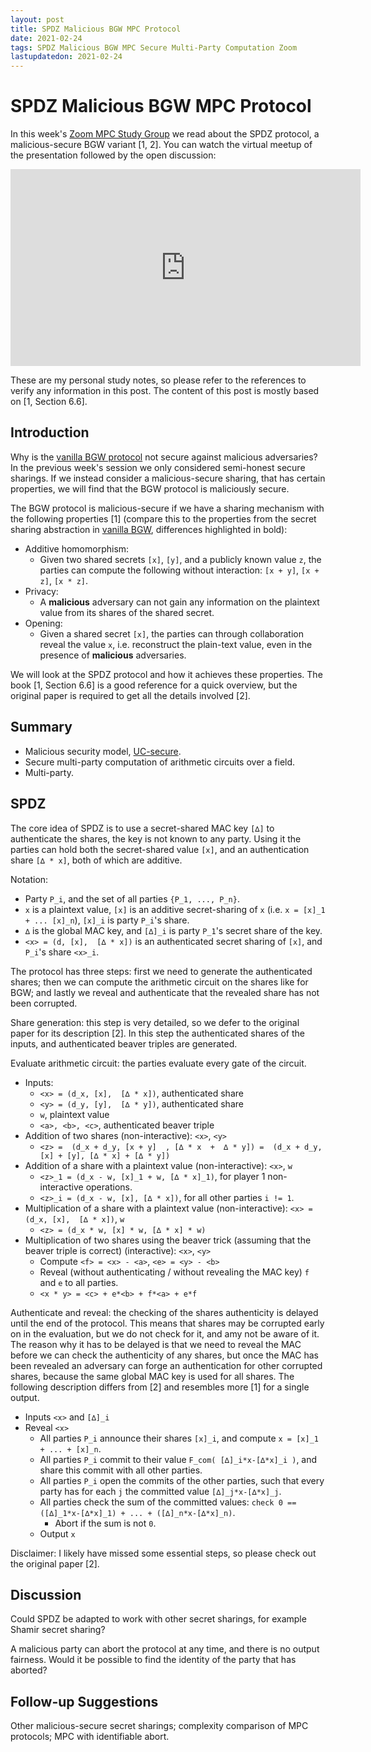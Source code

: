 ```yaml
---
layout: post
title: SPDZ Malicious BGW MPC Protocol
date: 2021-02-24
tags: SPDZ Malicious BGW MPC Secure Multi-Party Computation Zoom
lastupdatedon: 2021-02-24
---
```


# SPDZ Malicious BGW MPC Protocol

In this week's [Zoom MPC Study Group](zoom-secure-multi-party-computation-study-group) we read about the SPDZ protocol, a malicious-secure BGW variant [1, 2].
You can watch the virtual meetup of the presentation followed by the open discussion:

<div style="text-align: center;">
<iframe width="560" height="315" src="https://www.youtube.com/embed/hUrBS8TloFM" frameborder="0" allow="accelerometer; autoplay; clipboard-write; encrypted-media; gyroscope; picture-in-picture" allowfullscreen></iframe>
</div>

These are my personal study notes, so please refer to the references to verify any information in this post. The content of this post is mostly based on [1, Section 6.6].

## Introduction
Why is the [vanilla BGW protocol](bgw-protocol-and-beaver-triples) not secure against malicious adversaries?
In the previous week's session we only considered semi-honest secure sharings.
If we instead consider a malicious-secure sharing, that has certain properties, we will find that the BGW protocol is maliciously secure.

The BGW protocol is malicious-secure if we have a sharing mechanism with the following properties [1] (compare this to the properties from the secret sharing abstraction in [vanilla BGW](bgw-protocol-and-beaver-triples), differences highlighted in bold):
* Additive homomorphism:
  * Given two shared secrets `[x]`, `[y]`, and a publicly known value `z`, the parties can compute the following without interaction: `[x + y]`, `[x + z]`, `[x * z]`.
* Privacy:
  * A **malicious** adversary can not gain any information on the plaintext value from its shares of the shared secret.
* Opening:
  * Given a shared secret `[x]`, the parties can through collaboration reveal the value `x`, i.e. reconstruct the plain-text value, even in the presence of **malicious** adversaries.

We will look at the SPDZ protocol and how it achieves these properties.
The book [1, Section 6.6] is a good reference for a quick overview, but the original paper is required to get all the details involved [2].

## Summary
* Malicious security model, [UC-secure](https://en.wikipedia.org/wiki/Universal_composability).
* Secure multi-party computation of arithmetic circuits over a field.
* Multi-party.

## SPDZ
The core idea of SPDZ is to use a secret-shared MAC key `[∆]` to authenticate the shares, the key is not known to any party.
Using it the parties can hold both the secret-shared value `[x]`, and an authentication share `[∆ * x]`, both of which are additive.

Notation:
* Party `P_i`, and the set of all parties `{P_1, ..., P_n}`.
* `x` is a plaintext value, `[x]` is an additive secret-sharing of `x` (i.e. `x = [x]_1 + ... [x]_n`), `[x]_i` is party `P_i`'s share.
* `∆` is the global MAC key, and `[∆]_i` is party `P_1`'s secret share of the key.
* `<x> = (d, [x],  [∆ * x])` is an authenticated secret sharing of `[x]`, and `P_i`'s share `<x>_i`.

The protocol has three steps: first we need to generate the authenticated shares; then we can compute the arithmetic circuit on the shares like for BGW; and lastly we reveal and authenticate that the revealed share has not been corrupted.

Share generation: this step is very detailed, so we defer to the original paper for its description [2].
In this step the authenticated shares of the inputs, and authenticated beaver triples are generated.

Evaluate arithmetic circuit: the parties evaluate every gate of the circuit.
* Inputs:
  * `<x> = (d_x, [x],  [∆ * x])`, authenticated share
  * `<y> = (d_y, [y],  [∆ * y])`, authenticated share
  * `w`, plaintext value
  * `<a>, <b>, <c>`, authenticated beaver triple
* Addition of two shares (non-interactive): `<x>`, `<y>`
  * `<z> =  (d_x + d_y, [x + y]  , [∆ * x  +  ∆ * y]) =  (d_x + d_y, [x] + [y], [∆ * x] + [∆ * y])`
* Addition of a share with a plaintext value (non-interactive): `<x>`, `w`
  * `<z>_1 = (d_x - w, [x]_1 + w, [∆ * x]_1)`, for player 1 non-interactive operations.
  * `<z>_i = (d_x - w, [x], [∆ * x])`, for all other parties `i != 1`.
* Multiplication of a share with a plaintext value (non-interactive): `<x> = (d_x, [x],  [∆ * x])`, `w`
  * `<z> = (d_x * w, [x] * w, [∆ * x] * w)`
* Multiplication of two shares using the beaver trick (assuming that the beaver triple is correct) (interactive): `<x>`, `<y>`
  * Compute `<f> = <x> - <a>`, `<e> = <y> - <b>`
  * Reveal (without authenticating / without revealing the MAC key) `f` and `e` to all parties.
  * `<x * y> = <c> + e*<b> + f*<a> + e*f`

Authenticate and reveal: the checking of the shares authenticity is delayed until the end of the protocol.
This means that shares may be corrupted early on in the evaluation, but we do not check for it, and amy not be aware of it.
The reason why it has to be delayed is that we need to reveal the MAC before we can check the authenticity of any shares, but once the MAC has been revealed an adversary can forge an authentication for other corrupted shares, because the same global MAC key is used for all shares. The following description differs from [2] and resembles more [1] for a single output.
* Inputs `<x>` and `[∆]_i`
* Reveal `<x>`
  * All parties `P_i` announce their shares `[x]_i`, and compute `x = [x]_1 + ... + [x]_n`.
  * All parties `P_i` commit to their value `F_com( [∆]_i*x-[∆*x]_i )`, and share this commit with all other parties.
  * All parties `P_i` open the commits of the other parties, such that every party has for each `j` the committed value `[∆]_j*x-[∆*x]_j`.
  * All parties check the sum of the committed values: `check 0 == ([∆]_1*x-[∆*x]_1) + ... + ([∆]_n*x-[∆*x]_n)`.
    * Abort if the sum is not `0`.
  * Output `x`

Disclaimer: I likely have missed some essential steps, so please check out the original paper [2].

## Discussion
Could SPDZ be adapted to work with other secret sharings, for example Shamir secret sharing?

A malicious party can abort the protocol at any time, and there is no output fairness.
Would it be possible to find the identity of the party that has aborted?

## Follow-up Suggestions
Other malicious-secure secret sharings; complexity comparison of MPC protocols; MPC with identifiable abort.
